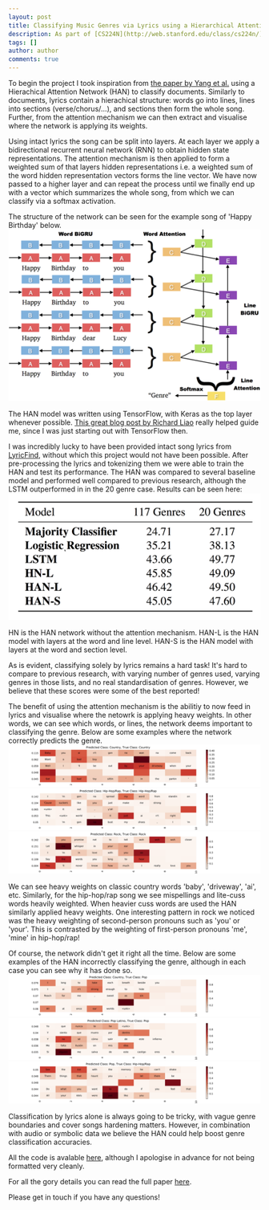 ```yaml
---
layout: post
title: Classifying Music Genres via Lyrics using a Hierarchical Attention Network
description: As part of [CS224N](http://web.stanford.edu/class/cs224n/) here at [Stanford](https://www.stanford.edu/) I began learning about the various uses of deep learning in natural language processing. As part of this course, I decided to begin a project to try and classify music genre using lyrics only which has typically been a tough problem in the music information retrieval (MIR) field. At the culmination of the course I was so invested in the course that I continued working on it and eventually published this research in ISMIR 2017, held in Suzhou, China.
tags: []
author: author
comments: true
---
```

To begin the project I took inspiration from [the paper by Yang et al.](http://www.aclweb.org/anthology/N16-1174) using a Hierachical Attention Network (HAN) to classify documents. Similarly to documents, lyrics contain a hierachical structure: words go into lines, lines into sections (verse/chorus/...), and sections then form the whole song. Further, from the attention mechanism we can then extract and visualise where the network is applying its weights.

Using intact lyrics the song can be split into layers. At each layer we apply a bidirectional recurrent neural network (RNN) to obtain hidden state representations. The attention mechanism is then applied to form a weighted sum of that layers hidden representations i.e. a weighted sum of the word hidden representation vectors forms the line vector. We have now passed to a higher layer and can repeat the process until we finally end up with a vector which summarizes the whole song, from which we can classify via a softmax activation.

The structure of the network can be seen for the example song of 'Happy Birthday' below.
![HAN Architecture](/assets/img/lyricsHAN/network_image.png)

The HAN model was written using TensorFlow, with Keras as the top layer whenever possible. [This great blog post by Richard Liao](https://richliao.github.io/supervised/classification/2016/12/26/textclassifier-HATN/) really helped guide me, since I was just starting out with TensorFlow then.

I was incredibly lucky to have been provided intact song lyrics from [LyricFind](http://www.lyricfind.com/), without which this project would not have been possible. After pre-processing the lyrics and tokenizing them we were able to train the HAN and test its performance. The HAN was compared to several baseline model and performed well compared to previous research, although the LSTM outperformed in in the 20 genre case. Results can be seen here:
![HAN results](/assets/img/lyricsHAN/results.png)

HN is the HAN network without the attention mechanism. HAN-L is the HAN model with layers at the word and line level. HAN-S is the HAN model with layers at the word and section level.

As is evident, classifying solely by lyrics remains a hard task! It's hard to compare to previous research, with varying number of genres used, varying genres in those lists, and no real standardisation of genres. However, we believe that these scores were some of the best reported!

The benefit of using the attention mechanism is the abilitiy to now feed in lyrics and visualise where the netowrk is applying heavy weights. In other words, we can see which words, or lines, the network deems important to classifying the genre. Below are some examples where the network correctly predicts the genre.
![HAN results](/assets/img/lyricsHAN/country_example.png)
![HAN results](/assets/img/lyricsHAN/rap_example.png)
![HAN results](/assets/img/lyricsHAN/rock_example.png)

We can see heavy weights on classic country words 'baby', 'driveway', 'ai', etc. Similarly, for the hip-hop/rap song we see mispellings and lite-cuss words heavily weighted. When heavier cuss words are used the HAN similarly applied heavy weights. One interesting pattern in rock we noticed was the heavy weighting of second-person pronouns such as 'you' or 'your'. This is contrasted by the weighting of first-person pronouns 'me', 'mine' in hip-hop/rap!

Of course, the network didn't get it right all the time. Below are some examples of the HAN incorrectly classifying the genre, although in each case you can see why it has done so.
![HAN results](/assets/img/lyricsHAN/popwrong_country_example.png)
![HAN results](/assets/img/lyricsHAN/popwrong_example.png)
![HAN results](/assets/img/lyricsHAN/rapwrong_pop_example.png)

Classification by lyrics alone is always going to be tricky, with vague genre boundaries and cover songs hardening matters. However, in combination with audio or symbolic data we believe the HAN could help boost genre classification accuracies. 

All the code is avalable [here](https://github.com/alexTsaptsinos/lyricsHAN), although I apologise in advance for not being formatted very cleanly.

For all the gory details you can read the full paper [here](https://alextsaptsinos.github.io/papers/lyricspaper.pdf).

Please get in touch if you have any questions!
